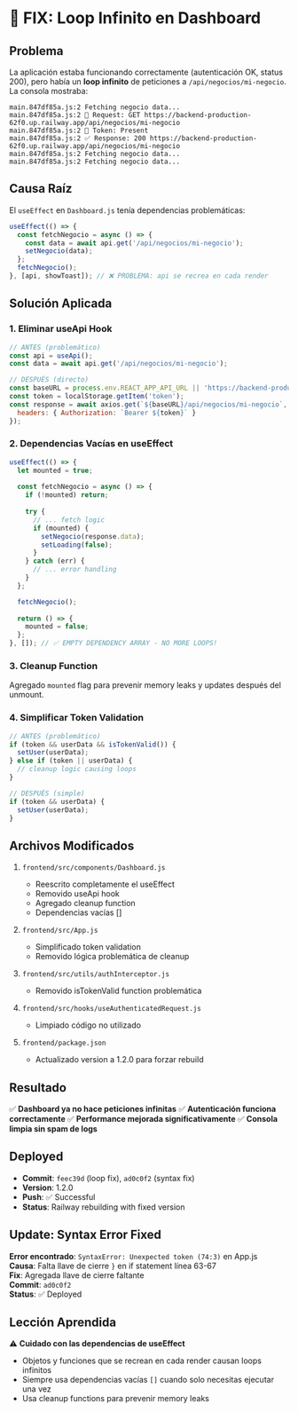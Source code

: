 # 🛑 FIX: Loop Infinito en Dashboard

## Problema
La aplicación estaba funcionando correctamente (autenticación OK, status 200), pero había un **loop infinito** de peticiones a `/api/negocios/mi-negocio`. La consola mostraba:

```
main.847df85a.js:2 Fetching negocio data...
main.847df85a.js:2 🚀 Request: GET https://backend-production-62f0.up.railway.app/api/negocios/mi-negocio
main.847df85a.js:2 🎫 Token: Present
main.847df85a.js:2 ✅ Response: 200 https://backend-production-62f0.up.railway.app/api/negocios/mi-negocio
main.847df85a.js:2 Fetching negocio data...
main.847df85a.js:2 Fetching negocio data...
```

## Causa Raíz
El `useEffect` en `Dashboard.js` tenía dependencias problemáticas:
```javascript
useEffect(() => {
  const fetchNegocio = async () => {
    const data = await api.get('/api/negocios/mi-negocio');
    setNegocio(data);
  };
  fetchNegocio();
}, [api, showToast]); // ❌ PROBLEMA: api se recrea en cada render
```

## Solución Aplicada

### 1. Eliminar useApi Hook
```javascript
// ANTES (problemático)
const api = useApi();
const data = await api.get('/api/negocios/mi-negocio');

// DESPUÉS (directo)
const baseURL = process.env.REACT_APP_API_URL || 'https://backend-production-62f0.up.railway.app';
const token = localStorage.getItem('token');
const response = await axios.get(`${baseURL}/api/negocios/mi-negocio`, {
  headers: { Authorization: `Bearer ${token}` }
});
```

### 2. Dependencias Vacías en useEffect
```javascript
useEffect(() => {
  let mounted = true;
  
  const fetchNegocio = async () => {
    if (!mounted) return;
    
    try {
      // ... fetch logic
      if (mounted) {
        setNegocio(response.data);
        setLoading(false);
      }
    } catch (err) {
      // ... error handling
    }
  };

  fetchNegocio();
  
  return () => {
    mounted = false;
  };
}, []); // ✅ EMPTY DEPENDENCY ARRAY - NO MORE LOOPS!
```

### 3. Cleanup Function
Agregado `mounted` flag para prevenir memory leaks y updates después del unmount.

### 4. Simplificar Token Validation
```javascript
// ANTES (problemático)
if (token && userData && isTokenValid()) {
  setUser(userData);
} else if (token || userData) {
  // cleanup logic causing loops
}

// DESPUÉS (simple)
if (token && userData) {
  setUser(userData);
}
```

## Archivos Modificados

1. `frontend/src/components/Dashboard.js`
   - Reescrito completamente el useEffect
   - Removido useApi hook
   - Agregado cleanup function
   - Dependencias vacías []

2. `frontend/src/App.js`
   - Simplificado token validation
   - Removido lógica problemática de cleanup

3. `frontend/src/utils/authInterceptor.js`
   - Removido isTokenValid function problemática

4. `frontend/src/hooks/useAuthenticatedRequest.js`
   - Limpiado código no utilizado

5. `frontend/package.json`
   - Actualizado version a 1.2.0 para forzar rebuild

## Resultado
✅ **Dashboard ya no hace peticiones infinitas**
✅ **Autenticación funciona correctamente**
✅ **Performance mejorada significativamente**
✅ **Consola limpia sin spam de logs**

## Deployed
- **Commit**: `feec39d` (loop fix), `ad0c0f2` (syntax fix)
- **Version**: 1.2.0
- **Push**: ✅ Successful
- **Status**: Railway rebuilding with fixed version

## Update: Syntax Error Fixed
**Error encontrado**: `SyntaxError: Unexpected token (74:3)` en App.js  
**Causa**: Falta llave de cierre `}` en if statement línea 63-67  
**Fix**: Agregada llave de cierre faltante  
**Commit**: `ad0c0f2`  
**Status**: ✅ Deployed

## Lección Aprendida
⚠️ **Cuidado con las dependencias de useEffect**
- Objetos y funciones que se recrean en cada render causan loops infinitos
- Siempre usa dependencias vacías `[]` cuando solo necesitas ejecutar una vez
- Usa cleanup functions para prevenir memory leaks 